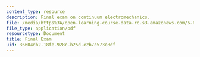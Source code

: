 ```yaml
---
content_type: resource
description: Final exam on continuum electromechanics.
file: /media/https%3A/open-learning-course-data-rc.s3.amazonaws.com/6-642-continuum-electromechanics-fall-2008/36604db218fe928cb25de2b7c573e8df_final_exam.pdf
file_type: application/pdf
resourcetype: Document
title: Final Exam
uid: 36604db2-18fe-928c-b25d-e2b7c573e8df
---
```

